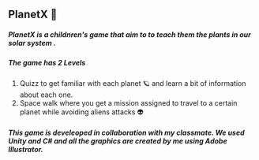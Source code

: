 ## PlanetX 🌌
 <h5>PlanetX is a childnren's game that aim to to teach them the plants in our solar system . </h5>
<h5>The game has 2 Levels</h5>
<ol>
<li>Quizz to get familiar with each planet 🪐  and learn a bit of information about each one.</li>
<li>Space walk where you get a mission assigned to travel to a certain planet while avoiding aliens attacks 👽</li>
</ol>
<h5>This game is develeoped in collaboration with my classmate. We used Unity and C# and all the graphics are created by me using Adobe Illustrator. </h5>
